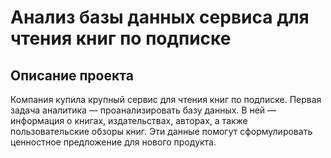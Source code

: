 <h1>Анализ базы данных сервиса для чтения книг по подписке</h1>

<h2>Описание проекта</h2>

Компания купила крупный сервис для чтения книг по подписке. Первая задача аналитика — проанализировать базу данных. В ней — информация о книгах, издательствах, авторах, а также пользовательские обзоры книг. Эти данные помогут сформулировать ценностное предложение для нового продукта.
